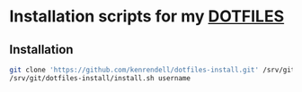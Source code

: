 # Installation scripts for my [DOTFILES](https://github.com/kenrendell/dotfiles)

## Installation

``` sh
git clone 'https://github.com/kenrendell/dotfiles-install.git' /srv/git/dotfiles-install
/srv/git/dotfiles-install/install.sh username
```
